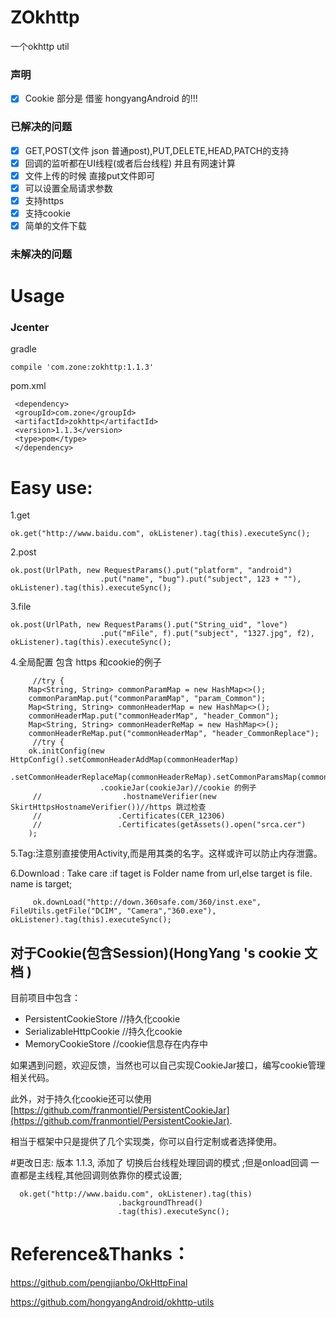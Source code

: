 # ZOkhttp

一个okhttp util

### 声明
- [x] Cookie 部分是 借鉴  hongyangAndroid 的!!!

### 已解决的问题
- [x] GET,POST(文件 json 普通post),PUT,DELETE,HEAD,PATCH的支持
- [x] 回调的监听都在UI线程(或者后台线程) 并且有网速计算
- [x] 文件上传的时候 直接put文件即可
- [x] 可以设置全局请求参数
- [x] 支持https
- [x] 支持cookie
- [x] 简单的文件下载

### 未解决的问题

# Usage

### Jcenter
gradle

    compile 'com.zone:zokhttp:1.1.3'
pom.xml

     <dependency>
     <groupId>com.zone</groupId>
     <artifactId>zokhttp</artifactId>
     <version>1.1.3</version>
     <type>pom</type>
     </dependency>
    
    
# Easy use:
1.get
  
    ok.get("http://www.baidu.com", okListener).tag(this).executeSync();

2.post

    ok.post(UrlPath, new RequestParams().put("platform", "android")
                        .put("name", "bug").put("subject", 123 + ""), okListener).tag(this).executeSync();
3.file

    ok.post(UrlPath, new RequestParams().put("String_uid", "love")
                        .put("mFile", f).put("subject", "1327.jpg", f2), okListener).tag(this).executeSync();

4.全局配置  包含 https  和cookie的例子
      
         //try {
        Map<String, String> commonParamMap = new HashMap<>();
        commonParamMap.put("commonParamMap", "param_Common");
        Map<String, String> commonHeaderMap = new HashMap<>();
        commonHeaderMap.put("commonHeaderMap", "header_Common");
        Map<String, String> commonHeaderReMap = new HashMap<>();
        commonHeaderReMap.put("commonHeaderMap", "header_CommonReplace");
         //try {
        ok.initConfig(new HttpConfig().setCommonHeaderAddMap(commonHeaderMap)
                        .setCommonHeaderReplaceMap(commonHeaderReMap).setCommonParamsMap(commonParamMap)
                        .cookieJar(cookieJar)//cookie 的例子
         //                  .hostnameVerifier(new SkirtHttpsHostnameVerifier())//https 跳过检查
         //					.Certificates(CER_12306)
         //					.Certificates(getAssets().open("srca.cer")
        );

5.Tag:注意别直接使用Activity,而是用其类的名字。这样或许可以防止内存泄露。

6.Download : Take care :if taget is Folder name  from url,else  target is file. name is target;

         ok.downLoad("http://down.360safe.com/360/inst.exe", FileUtils.getFile("DCIM", "Camera","360.exe"), okListener).tag(this).executeSync();

## 对于Cookie(包含Session)(HongYang 's cookie 文档 )

目前项目中包含：

* PersistentCookieStore //持久化cookie
* SerializableHttpCookie //持久化cookie
* MemoryCookieStore //cookie信息存在内存中

如果遇到问题，欢迎反馈，当然也可以自己实现CookieJar接口，编写cookie管理相关代码。

此外，对于持久化cookie还可以使用[https://github.com/franmontiel/PersistentCookieJar](https://github.com/franmontiel/PersistentCookieJar).

相当于框架中只是提供了几个实现类，你可以自行定制或者选择使用。

#更改日志:
版本 1.1.3, 添加了 切换后台线程处理回调的模式 ;但是onload回调 一直都是主线程,其他回调则依靠你的模式设置;

      ok.get("http://www.baidu.com", okListener).tag(this)
                            .backgroundThread()
                            .tag(this).executeSync();

# Reference&Thanks：

https://github.com/pengjianbo/OkHttpFinal

https://github.com/hongyangAndroid/okhttp-utils